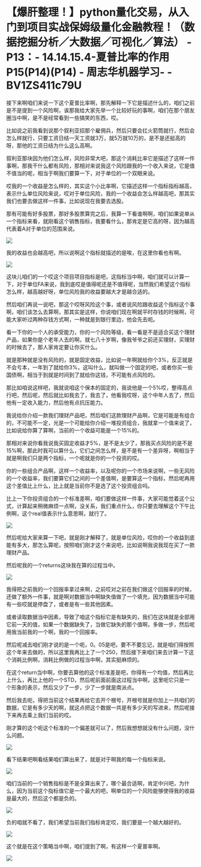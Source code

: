 # 【爆肝整理！】python量化交易，从入门到项目实战保姆级量化金融教程！（数据挖掘分析／大数据／可视化／算法） - P13：- 14.14.15.4-夏普比率的作用P15(P14)(P14) - 周志华机器学习- - BV1ZS411c79U

接下来啊咱们来说一下这个夏普比率啊，那先解释一下它是描述什么的，咱们之前是不是提到一个风险啊，诶那我给大家先举一个比较好玩的事啊，咱们在那个朋友圈当中啊，是不是经常看到一些搞笑的东西，哎。

比如说之前我看到说那个叙利亚招那个雇佣兵，然后只要会扛火箭筒就行，然后会怎么样就行，只要工资日结一天工资就3万，就5万就10万的，是不是还挺高的呀，那他的工资日结为什么这么高啊。

叙利亚那块因为他们怎么样，风险非常大吧，那这个消耗比率它是描述了这样一件事啊，那我干什么都有风险，那相对来说我这个风险跟我的一个收入来说，它是值不值当的呢，相当于啊我们要算一下，对于单位的一个双眼来说。

哎我的一个收益是怎么样的，其实这个小比率啊，它描述这样一个指标指标越高，表示什么单位风险来说，哎对于单位风险，我的一个收益会怎么样越高吧，那其实我们也要去做这样一件事，比如说现在我要去选股。

那有可能有好多股票，那好多股票算完之后，我算一下看谁啊啊，咱们如果说单从一个指标来看，就刚看这个销售指标，我要看什么，那肯定是它高的呀，因为越高代表着A对于单位的范围来说。



![](img/ed80283b0da939415ed3fbc2bab6a63e_1.png)

我的收益也会越高吧，所以说啊这个指标就描述的是唉，在这里你看也有啊。

![](img/ed80283b0da939415ed3fbc2bab6a63e_3.png)

这块儿咱们的一个哎这个项目项目指标是吧，这指标当中啊，咱们就可以计算一下，对于单位FA来说，我到底哎是值得呢还是不值得呢，当然我们希望这个指标怎么样，越高越好呀，单位风险我的收益要越大才是越合适的。

然后咱们再说一说吧，那这个哎呀风险这个事，或者说风险跟收益这个指标这个事啊，咱们该怎么去算啊，那其实是这样，你说咱们现在啊就平时存钱的时候啊，可能大家听过两种存钱方式啊，一种就是到银行里边，他会先去呃。

看一下你的一个人的承受能力，你的一个风险等级，看一看是不是适合买这个理财产品，如果你是个老年人去的啊，就七八十岁啊，像我爷爷之前还买理财，买理财的时候去了，那人家肯定要让你买什么。

就是那种就是没有风险的，就是固定收益，比如说一年啊就给你个3%，反正就是不会亏本，一年到了就给你3%，这叫什么，就叫做一个固定的吧，或者你买一些国债啊，相当于到就是时间到了就给你这钱，不可能有点风险的。

那比如咱说这样吧，我就说咱这个保本的固定的，我说他是一个5%哎，整得高点行吧，然后呢，然后就比如我去了，我去了，他看我哎呀，这个中年人去了，然后他有一定收入能力，然后他有点抗压能力。

我说给你介绍一款我们理财产品吧，然后咱们这款理财产品啊，它是可能是有组合的，不可能不一定，光是一个可能给你介绍一堆投资组合，我就拿一个值来说了，比如说给你算了算啊，当前的一个收益可能是一个15%的。

那相对来说你看我说我买固定收益才5%，是不是太少了，那我买点风险的是不是15%啊，那此时我可以算什么，它们之间怎么样，是不是有一个差异呀，啊相当于就是啊我们只是两个指标，一个呢就是你的一个投资的哎。

你的一些组合产品啊，这样一个收益率，以及呢你的一个市场来说啊，一些无风险的一个收益率，我们要算它们之间的一个差值啊，是要算这一个指标，然后呢再用这个差值比上什么，比上就是当前你不是选了这个投资组合吗。

比上一下你投资组合的一个标准差啊，咱们要做这样一件事，大家可能觉着这个公式，计算起来稍微麻烦一点啊，没关系，我们重点什么，你只要去理解这个下午比例啊，这个real值表示什么意思啊，就行了。



![](img/ed80283b0da939415ed3fbc2bab6a63e_5.png)

然后呢给大家来算一下吧，就是刚才解释了，就是单位风险，哎你的一个收益到底能有多大，那怎么算呢，按照咱们刚才这个来说吧，比如说啊我说我现在买了一款理财产品。

然后呢我的一个returns这块我在算的过程当中。

![](img/ed80283b0da939415ed3fbc2bab6a63e_7.png)

我得把之前我的一个回报率拿过来啊，之前哎对之前在我们做这个回报率的时候，还做了额外一件事，就是啊对数据当中啊缺失值做了一个填充，因为数据当中可能有一些哎就是停盘了，或者是有一些其他因素。

或者读取数据当中因素，导致了咱这个指标它是有缺失的，我们在这块就是全部用它前一天的值，如果一个数据缺失了，当做它缺失的那个值啊，多做一步，然后呢用我当前我的一个啊，我的一个回报率。

然后呢减去咱们刚才说的是一个呃，0。05是吧，要不不要忘记，就是咱们得按照这个年来去做的，所以这里我再比上了一个250，然后接下来咱们来去计算一下这个消耗比例啊，消耗比例做的过程当中啊，其实挺麻烦的。

在这个return当中啊，你要去算他的这个标准差是吧，你得有一个均值，然后再比上什么，再比上他的一个STD，然后呢前面前面这过程当中啊，这里呃它只是一个形象的表示，然后又少了一步，少了一步就是南派点。

然后我去呃，得把当前这个结果再给它去开个根号，开根号就是你加上一共咱们的数据，它是有多少天的啊，就这点把这个数据一共是有多少天的写进来，然后呢接下来再去乘上我们当前的哎。

刚才算的这个呃这个标准的一个偏差就可以了，然后我想想就没有什么问题，没什么问题。

![](img/ed80283b0da939415ed3fbc2bab6a63e_9.png)

看下结果吧啊看结果咱们算出来了，就是对于啊我的每一个指标来说。

![](img/ed80283b0da939415ed3fbc2bab6a63e_11.png)

咱们当前的一个销售指标是不是全算出来了，哪个最合适啊，肯定中兴吧，为什么，因为当前这个指标值它是一个最大的吧，啊单位的一个风险能够使得我的收益是最大的，然后这个都是负的。



![](img/ed80283b0da939415ed3fbc2bab6a63e_13.png)

负的咱就不看了，我们希望当前我们指标肯定哎，我们要是一个越大越好的。

![](img/ed80283b0da939415ed3fbc2bab6a63e_15.png)

这个就是在这个策略当中啊，咱们提到了啊，有这样一个夏普率啊。

![](img/ed80283b0da939415ed3fbc2bab6a63e_17.png)